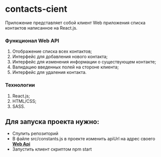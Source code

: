 # contacts-cient

Приложение представляет собой клиент Web приложения списка контактов написанное на React.js.


### Функционал Web API
1. Отображение списка всех контактов;
2. Интерфейс для добавления нового контакта;
3. Интерфейс для изменения информации о существующем контакте;
4. Валидацию введенных полей на стороне клиента;
5. Интерфейс для удаления контакта.

### Технологии
1. React.js;
2. HTML/CSS;
3. SASS.
   
## Для запуска проекта нужно:
* Спулить репозиторий
* В файле src/constants.js в проекте изменить apiUrl на адрес своего [__Web Api__](https://github.com/glebundos/contacts-web-api)
* Запустить клиент скриптом npm start

